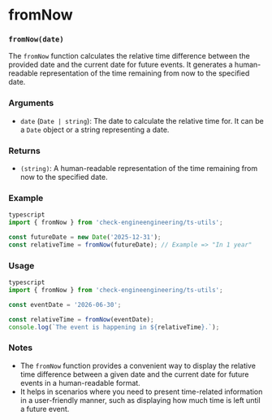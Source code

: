 # fromNow

### `fromNow(date)`

The `fromNow` function calculates the relative time difference between the provided date and the current date for future events. It generates a human-readable representation of the time remaining from now to the specified date.

### Arguments

* `date` (`Date | string`): The date to calculate the relative time for. It can be a `Date` object or a string representing a date.

### Returns

* `(string)`: A human-readable representation of the time remaining from now to the specified date.

### Example

```typescript
typescript
import { fromNow } from 'check-engineengineering/ts-utils';

const futureDate = new Date('2025-12-31');
const relativeTime = fromNow(futureDate); // Example => "In 1 year"
```

### Usage

```typescript
typescript
import { fromNow } from 'check-engineengineering/ts-utils';

const eventDate = '2026-06-30';

const relativeTime = fromNow(eventDate);
console.log(`The event is happening in ${relativeTime}.`);
```

### Notes

* The `fromNow` function provides a convenient way to display the relative time difference between a given date and the current date for future events in a human-readable format.
* It helps in scenarios where you need to present time-related information in a user-friendly manner, such as displaying how much time is left until a future event.
